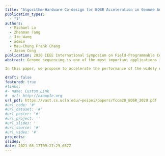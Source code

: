 ```yaml
---
title: "Algorithm-Hardware Co-design for BQSR Acceleration in Genome Analysis ToolKit"
publication_types:
  - "1"
authors:
  - Michael Lo
  - Zhenman Fang
  - Jie Wang
  - admin
  - Mau-Chung Frank Chang
  - Jason Cong
publication: 2020 IEEE International Symposium on Field-Programmable Custom Computing Machines (FCCM'20)
abstract: Genome sequencing is one of the most important applications in healthcare and has a great potential to realize precision medicine and personalized healthcare. However, its computing process is very time consuming. Even pre-processing the raw sequence data of a whole genome for a single person to the analysis ready data can take several days on a single-core CPU.

In this paper, we propose to accelerate the performance of the widely used Genome Analysis ToolKit (GATK) using FPGAs. More specifically, we focus on the algorithm and hardware codesign for the Base Quality Score Re-calibration (BQSR) step in GATK, which is an important and time-consuming step to correct systematic errors made by a sequencing machine. Prior studies did not consider hardware acceleration for BQSR because it requires a large amount of memory with random access and has a lot of control flow. To address these challenges, we first adapt the algorithm to resolve the random memory access conflicts to achieve a fully pipelined accelerator design and reduce its dataset size. Second, we leverage the newly introduced large-capacity UltraRAM (URAM) in Xilinx UltraScale+ FPGAs to buffer BQSR’s large dataset on chip, and further optimize its operating frequency. Finally, we also explore the coarse-grained pipeline and parallelism to improve the overall performance of the BQSR accelerator. Compared to the latest software implementation of GATK 4.1 running on single-thread and 56-thread CPUs (14nm Xeon E5-2680 v4), our FPGA accelerator running on Xilinx 16nm UltraScale+ VCU1525 board achieves up to 40.7x and 8.5x speedups, respectively.

draft: false
featured: true
#links:
#- name: Custom Link
#  url: http://example.org
url_pdf: https://vast.cs.ucla.edu/~peipei/papers/fccm20_BQSR_2020.pdf
#url_code: '#'
#url_dataset: '#'
#url_poster: '#'
#url_project: ''
#url_slides: ''
#url_source: '#'
#url_video: '#'
projects:
slides: 
date: 2021-08-17T09:27:29.087Z
---
```

